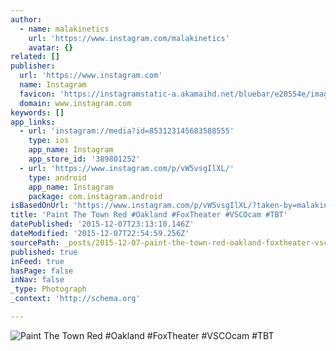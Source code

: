 ```yaml
---
author:
  - name: malakinetics
    url: 'https://www.instagram.com/malakinetics'
    avatar: {}
related: []
publisher:
  url: 'https://www.instagram.com'
  name: Instagram
  favicon: 'https://instagramstatic-a.akamaihd.net/bluebar/e20554e/images/ico/favicon.ico'
  domain: www.instagram.com
keywords: []
app_links:
  - url: 'instagram://media?id=853123145683588555'
    type: ios
    app_name: Instagram
    app_store_id: '389801252'
  - url: 'https://www.instagram.com/p/vW5vsgIlXL/'
    type: android
    app_name: Instagram
    package: com.instagram.android
isBasedOnUrl: 'https://www.instagram.com/p/vW5vsgIlXL/?taken-by=malakinetics'
title: 'Paint The Town Red #Oakland #FoxTheater #VSCOcam #TBT'
datePublished: '2015-12-07T23:13:10.146Z'
dateModified: '2015-12-07T22:54:59.256Z'
sourcePath: _posts/2015-12-07-paint-the-town-red-oakland-foxtheater-vscocam-tbt.md
published: true
inFeed: true
hasPage: false
inNav: false
_type: Photograph
_context: 'http://schema.org'

---
```

![Paint The Town Red &num;Oakland &num;FoxTheater &num;VSCOcam &num;TBT](https://scontent.cdninstagram.com/hphotos-xft1/t51.2885-15/e15/10808553_315637745286966_521922834_n.jpg)